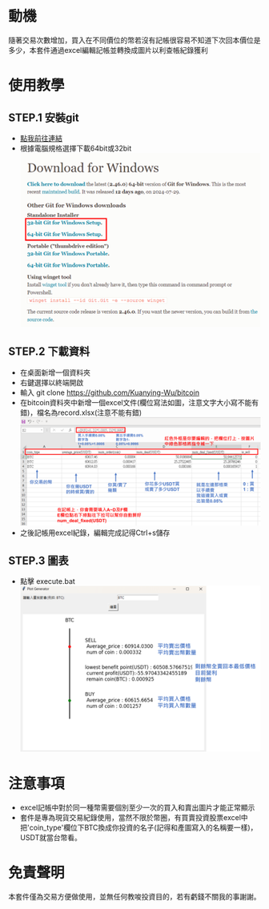 # 動機
隨著交易次數增加，買入在不同價位的幣若沒有記帳很容易不知道下次回本價位是多少，本套件通過excel編輯記帳並轉換成圖片以利查帳紀錄獲利

# 使用教學

## STEP.1 安裝git

- [點我前往連結](https://git-scm.com/download/win)
- 根據電腦規格選擇下載64bit或32bit
![教學圖](pic1.png)


## STEP.2 下載資料
- 在桌面新增一個資料夾
- 右鍵選擇以終端開啟
- 輸入 git clone https://github.com/Kuanying-Wu/bitcoin
- 在bitcoin資料夾中新增一個excel文件(欄位寫法如圖，注意文字大小寫不能有錯)，檔名為record.xlsx(注意不能有錯)
![教學圖](pic.png)
- 之後記帳用excel紀錄，編輯完成記得Ctrl+s儲存

## STEP.3 圖表 
- 點擊 execute.bat
![教學圖](pic2.png)

# 注意事項
- excel記帳中對於同一種幣需要個別至少一次的買入和賣出圖片才能正常顯示
- 套件是專為現貨交易紀錄使用，當然不限於幣圈，有買賣投資股票excel中把'coin_type'欄位下BTC換成你投資的名子(記得和產圖寫入的名稱要一樣)，USDT就當台幣看。

# 免責聲明
本套件僅為交易方便做使用，並無任何教唆投資目的，若有虧錢不關我的事謝謝。

